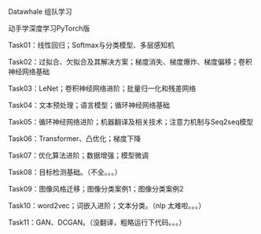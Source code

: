 Datawhale 组队学习

动手学深度学习PyTorch版

Task01：线性回归；Softmax与分类模型、多层感知机

Task02：过拟合、欠拟合及其解决方案；梯度消失、梯度爆炸、梯度偏移；卷积神经网络基础

Task03：LeNet；卷积神经网络进阶；批量归一化和残差网络

Task04：文本预处理；语言模型；循环神经网络基础

Task05：循环神经网络进阶；机器翻译及相关技术；注意力机制与Seq2seq模型

Task06：Transformer、凸优化；梯度下降

Task07：优化算法进阶；数据增强；模型微调

Task08：目标检测基础。（不全。。。）

Task09：图像风格迁移；图像分类案例1；图像分类案例2

Task10：word2vec；词嵌入进阶；文本分类。（nlp 太难啦。。。）

Task11：GAN、DCGAN。（没翻译，粗略运行下代码。。。）
